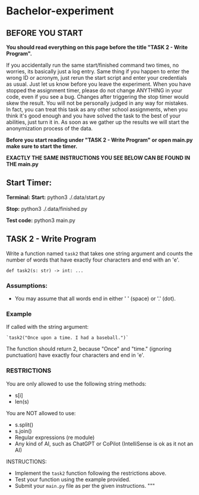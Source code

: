 # Bachelor-experiment

## BEFORE YOU START

**You should read everything on this page before the title "TASK 2 - Write Program".**

If you accidentally run the same start/finished command two times, no worries, its basically just a log entry. Same thing if you happen to enter the wrong ID or acronym, just rerun the start script and enter 
your credentials as usual. Just let us know before you leave the experiment. When you have stopped the assignment timer, please do not change ANYTHING in your code, even if you see a bug. Changes after triggering the stop timer would skew the result. You will not be personally judged in any way for mistakes. In fact, you can treat this task as any other school assignments, when you think it's good enough and you have solved the task to the best of your abilities, just turn it in.
As soon as we gather up the results we will start the anonymization process of the data.

**Before you start reading under "TASK 2 - Write Program" or open main.py make sure to start the timer.**


**EXACTLY THE SAME INSTRUCTIONS YOU SEE BELOW CAN BE FOUND IN THE main.py**

## Start Timer:
**Terminal:**
**Start:** python3 ./.data/start.py

**Stop:** python3 ./.data/finished.py


**Test code:** python3 main.py



## TASK 2 - Write Program

Write a function named `task2` that takes one string argument and counts the number of words 
that have exactly four characters and end with an 'e'.
```
def task2(s: str) -> int: ...
```

### Assumptions:
- You may assume that all words end in either ' ' (space) or '.' (dot).

### Example
If called with the string argument:


    `task2("Once upon a time. I had a baseball.")`


The function should return 2, because "Once" and "time." (ignoring punctuation) 
have exactly four characters and end in 'e'.

### RESTRICTIONS
You are only allowed to use the following string methods:
- s[i]
- len(s)

You are NOT allowed to use:
- s.split() 
- s.join() 
- Regular expressions (re module)
- Any kind of AI, such as ChatGPT or CoPilot (IntelliSense is ok as it not an AI)

INSTRUCTIONS:
- Implement the `task2` function following the restrictions above.
- Test your function using the example provided.
- Submit your `main.py` file as per the given instructions.
"""
